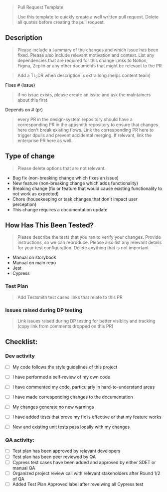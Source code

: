 > Pull Request Template
>
> Use this template to quickly create a well written pull request. Delete all quotes before creating the pull request.

## Description

> Please include a summary of the changes and which issue has been fixed. Please also include relevant motivation
> and context. List any dependencies that are required for this change
> Links to Notion, Figma, Zeplin or any other documents that might be relevant to the PR

> Add a TL;DR when description is extra long (helps content team)

Fixes # (issue)
> if no issue exists, please create an issue and ask the maintainers about this first

Depends on # (pr)
> every PR in the design-system repository should have a corresponding PR in the appsmith repository to ensure that changes 
> here don't break existing flows. Link the corresponding PR here to trigger dpulls and prevent accidental merging.
> If relevant, link the enterprise PR here as well.

## Type of change

> Please delete options that are not relevant.

- Bug fix (non-breaking change which fixes an issue)
- New feature (non-breaking change which adds functionality)
- Breaking change (fix or feature that would cause existing functionality to not work as expected)
- Chore (housekeeping or task changes that don't impact user perception)
- This change requires a documentation update

## How Has This Been Tested?
> Please describe the tests that you ran to verify your changes. Provide instructions, so we can reproduce.
> Please also list any relevant details for your test configuration.
> Delete anything that is not important

- Manual on storybook 
- Manual on main repo
- Jest
- Cypress

### Test Plan
> Add Testsmith test cases links that relate to this PR

### Issues raised during DP testing
> Link issues raised during DP testing for better visiblity and tracking (copy link from comments dropped on this PR)


## Checklist:
### Dev activity
- [ ] My code follows the style guidelines of this project
- [ ] I have performed a self-review of my own code
- [ ] I have commented my code, particularly in hard-to-understand areas
- [ ] I have made corresponding changes to the documentation
- [ ] My changes generate no new warnings
- [ ] I have added tests that prove my fix is effective or that my feature works
- [ ] New and existing unit tests pass locally with my changes


### QA activity:
- [ ] Test plan has been approved by relevant developers
- [ ] Test plan has been peer reviewed by QA
- [ ] Cypress test cases have been added and approved by either SDET or manual QA
- [ ] Organized project review call with relevant stakeholders after Round 1/2 of QA
- [ ] Added Test Plan Approved label after reveiwing all Cypress test
